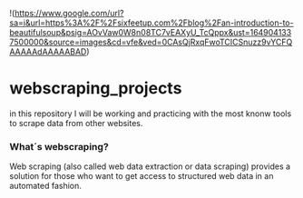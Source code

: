 !(https://www.google.com/url?sa=i&url=https%3A%2F%2Fsixfeetup.com%2Fblog%2Fan-introduction-to-beautifulsoup&psig=AOvVaw0W8n08TC7vEAXyU_TcQppx&ust=1649041337500000&source=images&cd=vfe&ved=0CAsQjRxqFwoTCICSnuzz9vYCFQAAAAAdAAAAABAD)
# webscraping_projects
in this repository I will be working and practicing with the most knonw  tools to scrape data from other websites.

### What´s webscraping?
Web scraping (also called web data extraction or data scraping) provides a solution for those who want to get access to structured web data in an automated fashion. 
